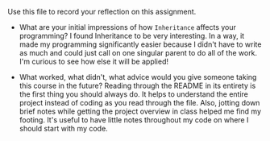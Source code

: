 Use this file to record your reflection on this assignment.

- What are your initial impressions of how `Inheritance` affects your programming?
I found Inheritance to be very interesting. In a way, it made my programming significantly easier because I didn't have to write as much and could just call on one singular parent to do all of the work. I'm curious to see how else it will be applied! 

- What worked, what didn't, what advice would you give someone taking this course in the future?
Reading through the README in its entirety is the first thing you should always do. It helps to understand the entire project instead of coding as you read through the file. Also, jotting down brief notes while getting the project overview in class helped me find my footing. It's useful to have little notes throughout my code on where I should start with my code. 
